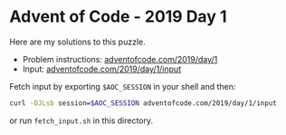 # Advent of Code - 2019 Day 1
Here are my solutions to this puzzle.

* Problem instructions: [adventofcode.com/2019/day/1](https://adventofcode.com/2019/day/1)
* Input: [adventofcode.com/2019/day/1/input](https://adventofcode.com/2019/day/1/input)

Fetch input by exporting `$AOC_SESSION` in your shell and then:
```bash
curl -OJLsb session=$AOC_SESSION adventofcode.com/2019/day/1/input
```

or run `fetch_input.sh` in this directory.
